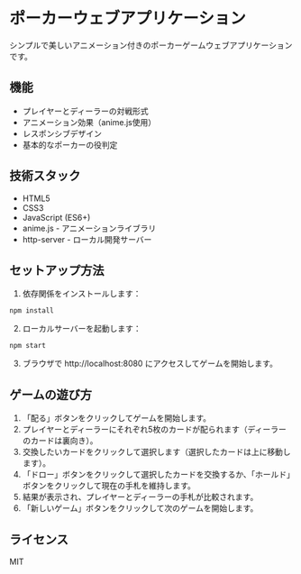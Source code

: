 # ポーカーウェブアプリケーション

シンプルで美しいアニメーション付きのポーカーゲームウェブアプリケーションです。

## 機能

- プレイヤーとディーラーの対戦形式
- アニメーション効果（anime.js使用）
- レスポンシブデザイン
- 基本的なポーカーの役判定

## 技術スタック

- HTML5
- CSS3
- JavaScript (ES6+)
- anime.js - アニメーションライブラリ
- http-server - ローカル開発サーバー

## セットアップ方法

1. 依存関係をインストールします：

```
npm install
```

2. ローカルサーバーを起動します：

```
npm start
```

3. ブラウザで http://localhost:8080 にアクセスしてゲームを開始します。

## ゲームの遊び方

1. 「配る」ボタンをクリックしてゲームを開始します。
2. プレイヤーとディーラーにそれぞれ5枚のカードが配られます（ディーラーのカードは裏向き）。
3. 交換したいカードをクリックして選択します（選択したカードは上に移動します）。
4. 「ドロー」ボタンをクリックして選択したカードを交換するか、「ホールド」ボタンをクリックして現在の手札を維持します。
5. 結果が表示され、プレイヤーとディーラーの手札が比較されます。
6. 「新しいゲーム」ボタンをクリックして次のゲームを開始します。

## ライセンス

MIT

